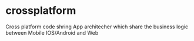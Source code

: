 # crossplatform
Cross platform code shring App architecher which share the business logic between Mobile IOS/Android and Web   
